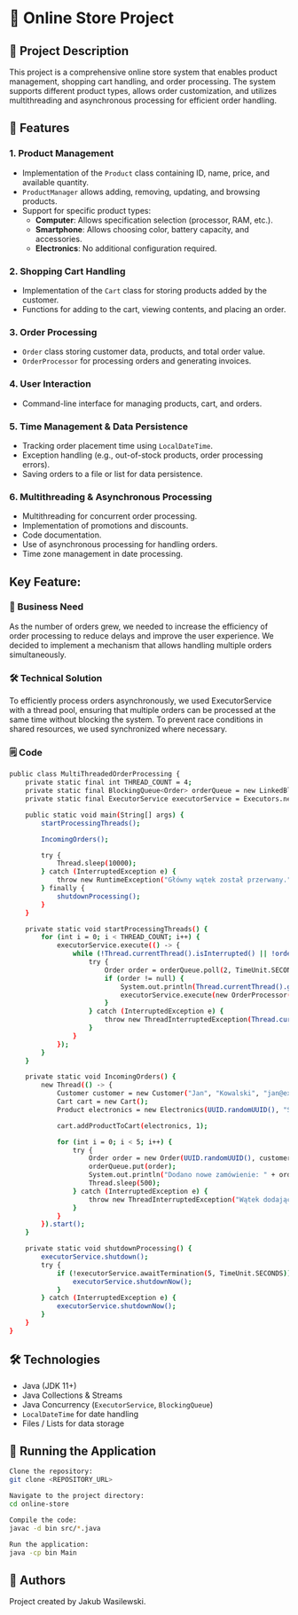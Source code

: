 # 🛒 Online Store Project  

## 📌 Project Description  
This project is a comprehensive online store system that enables product management, shopping cart handling, and order processing. The system supports different product types, allows order customization, and utilizes multithreading and asynchronous processing for efficient order handling.  

## 🚀 Features  

### 1. Product Management  
- Implementation of the `Product` class containing ID, name, price, and available quantity.  
- `ProductManager` allows adding, removing, updating, and browsing products.  
- Support for specific product types:  
  - **Computer**: Allows specification selection (processor, RAM, etc.).  
  - **Smartphone**: Allows choosing color, battery capacity, and accessories.  
  - **Electronics**: No additional configuration required.  

### 2. Shopping Cart Handling  
- Implementation of the `Cart` class for storing products added by the customer.  
- Functions for adding to the cart, viewing contents, and placing an order.  

### 3. Order Processing  
- `Order` class storing customer data, products, and total order value.  
- `OrderProcessor` for processing orders and generating invoices.  

### 4. User Interaction  
- Command-line interface for managing products, cart, and orders.  

### 5. Time Management & Data Persistence  
- Tracking order placement time using `LocalDateTime`.  
- Exception handling (e.g., out-of-stock products, order processing errors).  
- Saving orders to a file or list for data persistence.  

### 6. Multithreading & Asynchronous Processing  
- Multithreading for concurrent order processing.  
- Implementation of promotions and discounts.  
- Code documentation.  
- Use of asynchronous processing for handling orders.  
- Time zone management in date processing.

##  Key Feature:

### 💼 Business Need

As the number of orders grew, we needed to increase the efficiency of order processing to reduce delays and improve the user experience. We decided to implement a mechanism that allows handling multiple orders simultaneously.

### 🛠️ Technical Solution

To efficiently process orders asynchronously, we used ExecutorService with a thread pool, ensuring that multiple orders can be processed at the same time without blocking the system. To prevent race conditions in shared resources, we used synchronized where necessary.

### 🗒️ Code

```bash
public class MultiThreadedOrderProcessing {
    private static final int THREAD_COUNT = 4;
    private static final BlockingQueue<Order> orderQueue = new LinkedBlockingQueue<>();
    private static final ExecutorService executorService = Executors.newFixedThreadPool(THREAD_COUNT);

    public static void main(String[] args) {
        startProcessingThreads();

        IncomingOrders();

        try {
            Thread.sleep(10000);
        } catch (InterruptedException e) {
            throw new RuntimeException("Główny wątek został przerwany.", e);
        } finally {
            shutdownProcessing();
        }
    }

    private static void startProcessingThreads() {
        for (int i = 0; i < THREAD_COUNT; i++) {
            executorService.execute(() -> {
                while (!Thread.currentThread().isInterrupted() || !orderQueue.isEmpty()) {
                    try {
                        Order order = orderQueue.poll(2, TimeUnit.SECONDS);
                        if (order != null) {
                            System.out.println(Thread.currentThread().getName() + " przetwarza zamówienie: " + order.getOrderId());
                            executorService.execute(new OrderProcessor(order));
                        }
                    } catch (InterruptedException e) {
                        throw new ThreadInterruptedException(Thread.currentThread().getName() + " został przerwany.");
                    }
                }
            });
        }
    }

    private static void IncomingOrders() {
        new Thread(() -> {
            Customer customer = new Customer("Jan", "Kowalski", "jan@example.com", "123456789", "Ul. Przykładowa 1");
            Cart cart = new Cart();
            Product electronics = new Electronics(UUID.randomUUID(), "Samsung TV", new BigDecimal(5999), 20);

            cart.addProductToCart(electronics, 1);

            for (int i = 0; i < 5; i++) {
                try {
                    Order order = new Order(UUID.randomUUID(), customer, cart);
                    orderQueue.put(order);
                    System.out.println("Dodano nowe zamówienie: " + order.getOrderId());
                    Thread.sleep(500);
                } catch (InterruptedException e) {
                    throw new ThreadInterruptedException("Wątek dodający zamówienia został przerwany.");
                }
            }
        }).start();
    }

    private static void shutdownProcessing() {
        executorService.shutdown();
        try {
            if (!executorService.awaitTermination(5, TimeUnit.SECONDS)) {
                executorService.shutdownNow();
            }
        } catch (InterruptedException e) {
            executorService.shutdownNow();
        }
    }
}
```

## 🛠 Technologies  
- Java (JDK 11+)  
- Java Collections & Streams  
- Java Concurrency (`ExecutorService`, `BlockingQueue`)  
- `LocalDateTime` for date handling  
- Files / Lists for data storage  

## 🏁 Running the Application  
 
```bash
Clone the repository:
git clone <REPOSITORY_URL>

Navigate to the project directory:
cd online-store

Compile the code:
javac -d bin src/*.java

Run the application:
java -cp bin Main
```

## 📄 Authors
Project created by Jakub Wasilewski.
